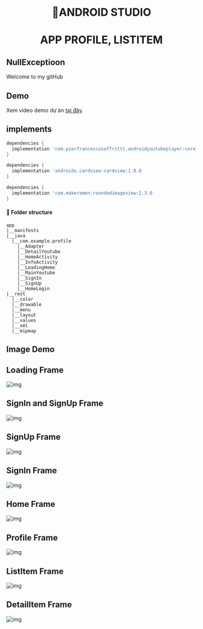 <h1 align='center'> 🍕ANDROID STUDIO</h1>
<h1 align='center'>APP PROFILE, LISTITEM</h1>

## NullExceptioon

Welcome to my gitHub

## Demo

Xem video demo dự án [tại đây](https://youtu.be/z6v0klxauTo).

## implements

```gradle
dependencies {
  implementation 'com.pierfrancescosoffritti.androidyoutubeplayer:core:11.1.0
}
```

```gradle
dependencies {
  implementation 'androidx.cardview:cardview:1.0.0
}
```

```gradle
dependencies {
  implementation 'com.makeramen:roundedimageview:2.3.0
}
```

#### **🏨 Folder structure**

```
app
|__manifests
|__java
  |__com.example.profile
    |__Adapter
    |__DetailYoutube
    |__HomeActivity
    |__InfoActivity
    |__LoadingHome
    |__MainYoutube
    |__SignIn
    |__SignUp
    |__HomeLogin
|__rest
  |__color
  |__drawable
  |__menu
  |__layout
  |__values
  |__xml
  |__mipmap
```

## Image Demo

## Loading Frame

![img](https://cdn.discordapp.com/attachments/951411070055104572/1033061869717553182/1.png)

## SignIn and SignUp Frame

![img](https://cdn.discordapp.com/attachments/951411070055104572/1033061870061502554/2.png)

## SignUp Frame

![img](https://cdn.discordapp.com/attachments/951411070055104572/1033061870430605462/3.png)

## SignIn Frame

![img](https://cdn.discordapp.com/attachments/951411070055104572/1033061870761934888/4.png)

## Home Frame

![img](https://cdn.discordapp.com/attachments/951411070055104572/1033061871076515910/5.png)

## Profile Frame

![img](https://cdn.discordapp.com/attachments/951411070055104572/1033061871445618708/6.png)

## ListItem Frame

![img](https://cdn.discordapp.com/attachments/951411070055104572/1033061871810510958/7.png)

## DetailItem Frame

![img](https://cdn.discordapp.com/attachments/951411070055104572/1033061872167034960/8.png)
